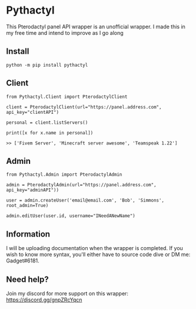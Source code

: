 # Pythactyl
This Pterodactyl panel API wrapper is an unofficial wrapper. I made this in my free time and intend to improve as I go along 

## Install

    python -m pip install pythactyl

## Client

    from Pythactyl.Client import PterodactylClient
    
    client = PterodactylClient(url="https://panel.address.com", api_key="clientAPI")
    
    personal = client.listServers()
    
    print([x for x.name in personal])

    >> ['Fivem Server', 'Minecraft server awesome', 'Teamspeak 1.22']

## Admin

    from Pythactyl.Admin import PterodactylAdmin

    admin = PterodactylAdmin(url="https://panel.address.com", api_key="adminAPI"))

    user = admin.createUser('email@email.com', 'Bob', 'Simmons', root_admin=True)

    admin.editUser(user.id, username="INeedANewName")


## Information
I will be uploading documentation when the wrapper is completed. If you wish to know more syntax, you'll either have to source code dive or DM me: Gadget#6181.

## Need help?
Join my discord for more support on this wrapper: https://discord.gg/gnpZRcYqcn